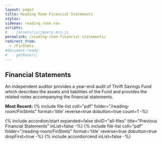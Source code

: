```yaml
---
layout: page2
title: Reading Room Financial Statements
styles:
sidenav: reading_room_nav
scripts:
#  - /assets/js/jquery.min.js
permalink: /reading-room-financial-statements/
redirect_from:
  - /FinStmts
#document-ready:
#  - getRate();
---
```


## Financial Statements

An independent auditor provides a year-end audit of Thrift Savings Fund which describes the assets and liabilities of the Fund and provides the related notes accompanying the financial statements.


__Most Recent:__ {% include file-list coll="pdf" folder="/reading-room/FinStmts" format='title' reverse=true dobutton=true count=1 -%}

<div class="usa-accordion">
{% include accordion/start expanded=false divID="all-files" title="Previous Financial Statements" inList=false -%}
{% include file-list coll="pdf" folder="/reading-room/FinStmts" format='title' reverse=true dobutton=true dropFirst=true -%}
{% include accordion/end  inList=false -%}
</div>
<!-- CONTENT END -->
